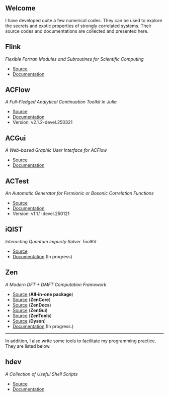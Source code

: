 ## Welcome

I have developed quite a few numerical codes. They can be used to explore the secrets and exotic properties of strongly correlated systems. Their source codes and documentations are collected and presented here.

## Flink

*Flexible Fortran Modules and Subroutines for Scientific Computing*

* [Source](https://github.com/huangli712/Flink)
* [Documentation](projects/flink/index.html)

## ACFlow

*A Full-Fledged Analytical Continuation Toolkit in Julia*

* [Source](https://github.com/huangli712/ACFlow)
* [Documentation](projects/acflow/index.html)
* Version: v2.1.2-devel.250321

## ACGui

*A Web-based Graphic User Interface for ACFlow*

* [Source](https://github.com/huangli712/ACGui)
* [Documentation](projects/acgui/index.html)

## ACTest

*An Automatic Generator for Fermionic or Bosonic Correlation Functions*

* [Source](https://github.com/huangli712/ACTest)
* [Documentation](projects/actest/index.html)
* Version: v1.1.1-devel.250121

## iQIST

*Interacting Quantum Impurity Solver ToolKit*

* [Source](https://github.com/huangli712/iQIST)
* [Documentation](projects/iqist_new/index.html) (In progress)

## Zen

*A Modern DFT + DMFT Computation Framework*

* [Source](https://github.com/huangli712/Zen) (**All-in-one package**)
* [Source](https://github.com/huangli712/ZenCore) (**ZenCore**)
* [Source](https://github.com/huangli712/ZenDocs) (**ZenDocs**)
* [Source](https://github.com/huangli712/ZenGui) (**ZenGui**)
* [Source](https://github.com/huangli712/ZenTools) (**ZenTools**)
* [Source](https://github.com/huangli712/Dyson) (**Dyson**)
* [Documentation](projects/zen/index.html) (In progress.)

---

In addition, I also write some tools to facilitate my programming practice. They are listed below.

## hdev

*A Collection of Useful Shell Scripts*

* [Source](https://github.com/huangli712/hdev)
* [Documentation](projects/hdev/index.html)
